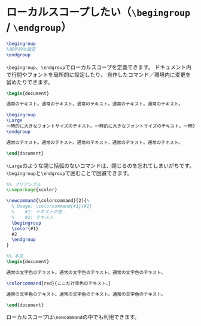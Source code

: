 # ローカルスコープしたい（`\begingroup` / `\endgroup`）

```latex
\begingroup
%局所的な設定
\endgroup
```

`\begingroup`、`\endgroup`でローカルスコープを定義できます。
ドキュメント内で行間やフォントを局所的に設定したり、
自作したコマンド／環境内に変更を留めたりできます。

```latex
\begin{document}

通常のテキスト。通常のテキスト。通常のテキスト。通常のテキスト。通常のテキスト。

\begingroup
\Large
一時的に大きなフォントサイズのテキスト。一時的に大きなフォントサイズのテキスト。一時的に大きなフォントサイズのテキスト。
\endgroup

通常のテキスト。通常のテキスト。通常のテキスト。通常のテキスト。通常のテキスト。

\end{document}
```

`\Large`のような閉じ括弧のないコマンドは、閉じるのを忘れてしまいがちです。
`\begingroup`と`\endgroup`で囲むことで回避できます。

```latex
%% プリアンブル
\usepackage{xcolor}

\newcommand{\colorcommand}[2]{%
  % Usage: \colorcommand{#1}{#2}
  %    #1: テキストの色
  %    #2: テキスト
  \begingroup
  \color{#1}
  #2
  \endgroup
}

%% 本文
\begin{document}

通常の文字色のテキスト。通常の文字色のテキスト。通常の文字色のテキスト。

\colorcommand{red}{ここだけ赤色のテキスト。}

通常の文字色のテキスト。通常の文字色のテキスト。通常の文字色のテキスト。

\end{document}
```

ローカルスコープは`\newcommand`の中でも利用できます。
